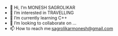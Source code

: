 - 👋 Hi, I’m MONESH SAGROLIKAR 
- 👀 I’m interested in TRAVELLING 
- 🌱 I’m currently learning C++
- 💞️ I’m looking to collaborate on ...
- 📫 How to reach me:sagrolikarmonesh@gmail.com 

<!---
moneshswami/moneshswami is a ✨ special ✨ repository because its `README.md` (this file) appears on your GitHub profile.
You can click the Preview link to take a look at your changes.
--->
